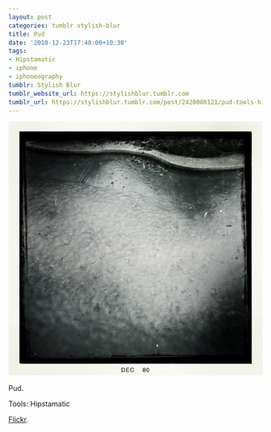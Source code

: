 ```yaml
---
layout: post
categories: tumblr stylish-blur
title: Pud
date: '2010-12-23T17:40:00+10:30'
tags:
- Hipstamatic
- iphone
- iphoneography
tumblr: Stylish Blur
tumblr_website_url: https://stylishblur.tumblr.com
tumblr_url: https://stylishblur.tumblr.com/post/2428008121/pud-tools-hipstamatic-flickr
---
```

 ![](/content/images/tumblr/stylish-blur/tumblr_ldvdb3nfJX1qeku5yo1_1280.jpg)  

Pud.

Tools: Hipstamatic

[Flickr](http://www.flickr.com/photos/jden/5285290885/in/set-72157625458274254/).

